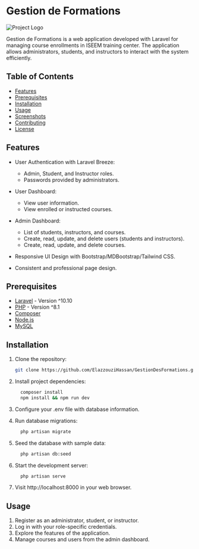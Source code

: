 # Gestion de Formations

![Project Logo](link-to-your-logo.png)

Gestion de Formations is a web application developed with Laravel for managing course enrollments in ISEEM training center. The application allows administrators, students, and instructors to interact with the system efficiently.

## Table of Contents

- [Features](#features)
- [Prerequisites](#prerequisites)
- [Installation](#installation)
- [Usage](#usage)
- [Screenshots](#screenshots)
- [Contributing](#contributing)
- [License](#license)

## Features

- User Authentication with Laravel Breeze:
  - Admin, Student, and Instructor roles.
  - Passwords provided by administrators.

- User Dashboard:
  - View user information.
  - View enrolled or instructed courses.

- Admin Dashboard:
  - List of students, instructors, and courses.
  - Create, read, update, and delete users (students and instructors).
  - Create, read, update, and delete courses.

- Responsive UI Design with Bootstrap/MDBootstrap/Tailwind CSS.
- Consistent and professional page design.

## Prerequisites

- [Laravel](https://laravel.com/docs) - Version ^10.10
- [PHP](https://www.php.net/) - Version ^8.1
- [Composer](https://getcomposer.org/)
- [Node.js](https://nodejs.org/)
- [MySQL](https://www.mysql.com/)

## Installation

1. Clone the repository:
   ```bash
   git clone https://github.com/ElazzouziHassan/GestionDesFormations.git

2. Install project dependencies:
    ```bash
      composer install
      npm install && npm run dev

3. Configure your .env file with database information.

4. Run database migrations:
    ```bash
      php artisan migrate

5. Seed the database with sample data:
    ```bash
      php artisan db:seed

6. Start the development server:
    ```bash
      php artisan serve

7. Visit http://localhost:8000 in your web browser.

## Usage

1. Register as an administrator, student, or instructor.
2. Log in with your role-specific credentials.
3. Explore the features of the application.
4. Manage courses and users from the admin dashboard.